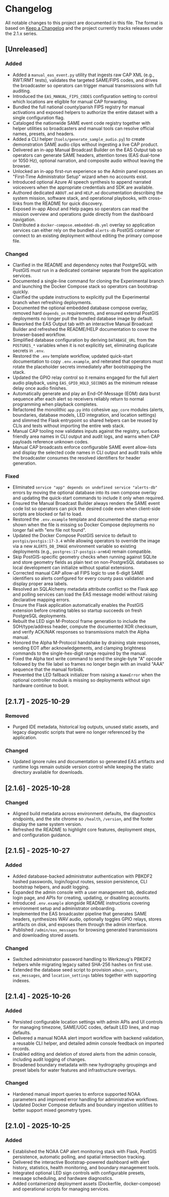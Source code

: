# Changelog

All notable changes to this project are documented in this file. The format is based on
[Keep a Changelog](https://keepachangelog.com/en/1.1.0/) and the project currently
tracks releases under the 2.1.x series.

## [Unreleased]
### Added
- Added a `manual_eas_event.py` utility that ingests raw CAP XML (e.g., RWT/RMT tests),
  validates the targeted SAME/FIPS codes, and drives the broadcaster so operators can
  trigger manual transmissions with full auditing.
- Introduced the `EAS_MANUAL_FIPS_CODES` configuration setting to control which
  locations are eligible for manual CAP forwarding.
- Bundled the full national county/parish FIPS registry for manual activations and
  exposed helpers to authorize the entire dataset with a single configuration flag.
- Cataloged the nationwide SAME event code registry together with helper utilities so
  broadcasters and manual tools can resolve official names, presets, and headers.
- Added a CLI helper (`tools/generate_sample_audio.py`) to create demonstration SAME audio
  clips without ingesting a live CAP product.
- Delivered an in-app Manual Broadcast Builder on the EAS Output tab so operators can generate SAME headers, attention tones (EAS dual-tone or 1050 Hz), optional narration, and composite audio without leaving the browser.
- Unlocked an in-app first-run experience so the Admin panel exposes an
  "First-Time Administrator Setup" wizard when no accounts exist.
- Introduced optional Azure AI speech synthesis to append narrated voiceovers when the
  appropriate credentials and SDK are available.
- Authored dedicated `ABOUT.md` and `HELP.md` documentation describing the system mission, software stack, and operational playbooks, with cross-links from the README for quick discovery.
- Exposed in-app About and Help pages so operators can read the mission overview and operations guide directly from the dashboard navigation.
- Distributed a `docker-compose.embedded-db.yml` overlay so application services
  can either rely on the bundled `alerts-db` PostGIS container or connect to an
  existing deployment without editing the primary compose file.
### Changed
- Clarified in the README and dependency notes that PostgreSQL with PostGIS must run in a dedicated container separate from the application services.
- Documented a single-line command for cloning the Experimental branch and launching the Docker Compose stack so operators can bootstrap quickly.
- Clarified the update instructions to explicitly pull the Experimental branch when refreshing deployments.
- Documented the optional embedded database compose overlay, removed hard `depends_on` requirements, and ensured external PostGIS deployments no longer pull the bundled database image by default.
- Reworked the EAS Output tab with an interactive Manual Broadcast Builder and refreshed the README/HELP documentation to cover the browser-based workflow.
- Simplified database configuration by deriving `DATABASE_URL` from the `POSTGRES_*` variables when it is not explicitly set, eliminating duplicate secrets in `.env`.
- Restored the `.env` template workflow, updated quick-start documentation to copy
  `.env.example`, and reiterated that operators must rotate the placeholder
  secrets immediately after bootstrapping the stack.
- Updated the GPIO relay control so it remains engaged for the full alert audio playback,
  using `EAS_GPIO_HOLD_SECONDS` as the minimum release delay once audio finishes.
- Automatically generate and play an End-Of-Message (EOM) data burst sequence after each alert
  so receivers reliably return to normal programming when playback completes.
- Refactored the monolithic `app.py` into cohesive `app_core` modules (alerts, boundaries,
  database models, LED integration, and location settings) and slimmed the Flask entrypoint so
  shared helpers can be reused by CLIs and tests without importing the entire web stack.
- Manual CAP tooling now validates inputs against the registry, surfaces friendly area
  names in CLI output and audit logs, and warns when CAP payloads reference unknown codes.
- Manual CAP broadcasts enforce configurable SAME event allow-lists and display the
  selected code names in CLI output and audit trails while the broadcaster consumes
  the resolved identifiers for header generation.
### Fixed
- Eliminated `service "app" depends on undefined service "alerts-db"` errors by
  moving the optional database into its own compose overlay and updating the
  quick-start commands to include it only when required.
- Ensured the Manual Broadcast Builder always renders the SAME event code list so operators can
  pick the desired code even when client-side scripts are blocked or fail to load.
- Restored the `.env.example` template and documented the startup error shown when the
  file is missing so Docker Compose deployments no longer fail with "env file not found".
- Updated the Docker Compose PostGIS service to default to
  `postgis/postgis:17-3.4` while allowing operators to override the image
  via a new `ALERTS_DB_IMAGE` environment variable so existing
  deployments (e.g., `postgres:17-postgis-arm64`) remain compatible.
- Skip PostGIS-specific geometry checks when running against SQLite and store geometry
  fields as plain text on non-PostgreSQL databases so local development can initialize
  without spatial extensions.
- Corrected manual CAP allow-all FIPS logic to use 6-digit SAME identifiers so alerts configured
  for every county pass validation and display proper area labels.
- Resolved an SQLAlchemy metadata attribute conflict so the Flask app and polling services can
  load the EAS message model without raising declarative mapping errors.
- Ensure the Flask application automatically enables the PostGIS extension before creating
  tables so startup succeeds on fresh PostgreSQL deployments.
- Rebuilt the LED sign M-Protocol frame generation to include the SOH/type/address header,
  compute the documented XOR checksum, and verify ACK/NAK responses so transmissions match the
  Alpha manual.
- Honored the Alpha M-Protocol handshake by draining stale responses, sending EOT after
  acknowledgements, and clamping brightness commands to the single-hex-digit range required by
  the manual.
- Fixed the Alpha text write command to send the single-byte "A" opcode followed by the
  file label so frames no longer begin with an invalid "AAA" sequence that the manual forbids.
- Prevented the LED fallback initializer from raising a `NameError` when the optional
  controller module is missing so deployments without sign hardware continue to boot.

## [2.1.7] - 2025-10-29
### Removed
- Purged IDE metadata, historical log outputs, unused static assets, and legacy diagnostic scripts
  that were no longer referenced by the application.
### Changed
- Updated ignore rules and documentation so generated EAS artifacts and runtime logs remain outside
  version control while keeping the static directory available for downloads.

## [2.1.6] - 2025-10-28
### Changed
- Aligned build metadata across environment defaults, the diagnostics endpoints, and the
  site chrome so `/health`, `/version`, and the footer display the same system version.
- Refreshed the README to highlight core features, deployment steps, and configuration
  guidance.

## [2.1.5] - 2025-10-27
### Added
- Added database-backed administrator authentication with PBKDF2 hashed passwords,
  login/logout routes, session persistence, CLI bootstrap helpers, and audit logging.
- Expanded the admin console with a user management tab, dedicated login page, and APIs
  for creating, updating, or disabling accounts.
- Introduced `.env.example` alongside README instructions covering environment setup and
  administrator onboarding.
- Implemented the EAS broadcaster pipeline that generates SAME headers, synthesizes WAV
  audio, optionally toggles GPIO relays, stores artifacts on disk, and exposes them
  through the admin interface.
- Published `/admin/eas_messages` for browsing generated transmissions and downloading
  stored assets.
### Changed
- Switched administrator password handling to Werkzeug's PBKDF2 helpers while migrating
  legacy salted SHA-256 hashes on first use.
- Extended the database seed script to provision `admin_users`, `eas_messages`, and
  `location_settings` tables together with supporting indexes.

## [2.1.4] - 2025-10-26
### Added
- Persisted configurable location settings with admin APIs and UI controls for managing
  timezone, SAME/UGC codes, default LED lines, and map defaults.
- Delivered a manual NOAA alert import workflow with backend validation, a reusable CLI
  helper, and detailed admin console feedback on imported records.
- Enabled editing and deletion of stored alerts from the admin console, including audit
  logging of changes.
- Broadened boundary metadata with new hydrography groupings and preset labels for water
  features and infrastructure overlays.
### Changed
- Hardened manual import queries to enforce supported NOAA parameters and improved error
  handling for administrative workflows.
- Updated Docker Compose defaults and boundary ingestion utilities to better support
  mixed geometry types.

## [2.1.0] - 2025-10-25
### Added
- Established the NOAA CAP alert monitoring stack with Flask, PostGIS persistence,
  automatic polling, and spatial intersection tracking.
- Delivered the interactive Bootstrap-powered dashboard with alert history, statistics,
  health monitoring, and boundary management tools.
- Integrated optional LED sign controls with configurable presets, message scheduling,
  and hardware diagnostics.
- Added containerized deployment assets (Dockerfile, docker-compose) and operational
  scripts for managing services.

